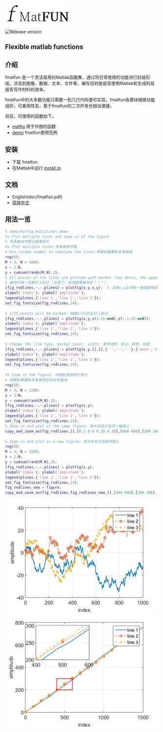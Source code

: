 ![Fmatfun logo](doc/logo/fmatfun.png)

![Release version](https://img.shields.io/badge/release-v0.1.0-blue.svg)
## Flexible matlab functions
## 介绍
fmatfun 是一个灵活易用的Matlab函数集，通过将日常使用的功能进行封装形成，涉及到图像、数据、文本、文件等，编写目的是提高使用Matlab和生成科技报告写作材料的效率。

fmatfun中的大多数功能只需要一到几行代码便可实现。fmatfun各模块根据功能组织，可重用性高，基于fmatfun的二次开发也相当便捷。

目前，可使用的函数如下。
* [matfig](matfig) 用于作图的函数
* [demo](demo) fmatfun使用范例

## 安装
* 下载 fmatfun
* 在Matlab中运行 [install.m](install.m)  
## 文档
* English(doc/fmatfun.pdf)
* [简体中文](doc/fmatfun.zh-cn.pdf)
## 用法一览
```Matlab
% demo/matfig_multilines_demo
%% Plot multiple lines and zoom in of the figure
% 多条曲线作图与图像放大
%% Plot multiple lines;多条曲线作图
% Use random number to simulate the lines;用随机数模拟多条曲线
rng(0);
M = 3; N = 1000;
x = 1:N;
y = cumsum(randn(M,N),2);
% All points of the lines are plotted with marker (too dense, the apperance will not look good !!!)
% 曲线的每一点都打上标记 (太密了，影响图像美观性！！！）
[fig_rndlines,~,~,plines] = plotfig(x,y,x,y);  % 注意x,y必须有一维维度相同
xlabel('index'); ylabel('amplitude');
legend(plines,{'line 1','line 2','line 3'});
set_fig_fontsize(fig_rndlines,14);

% 1/15 points will be marked; 抽取1/15的点打上标记
[fig_rndlines,~,~,plines] = plotfig(x,y,x(1:15:end),y(:,1:15:end)); 
xlabel('index'); ylabel('amplitude');
legend(plines,{'line 1','line 2','line 3'});
set_fig_fontsize(fig_rndlines,14);

% Change the line type, marker,color, width; 更改线型、标记、颜色、线宽
[fig_rndlines,~,~,plines] = plotfig(x,y,[],[],{'-','-','-'},{'none','o','*'},{[0.0 0.447 0.741],[0.85 0.325 0.098],[0 0 0]},{1.0});
xlabel('index'); ylabel('amplitude');
legend(plines,{'line 1','line 2','line 3'});
set_fig_fontsize(fig_rndlines,14);

%% Zoom in the figure; 对图的局部进行放大
% 用随机数模拟多条靠得比较近的曲线
rng(0);
M = 3; N = 1500;
x = 1:N;
y = cumsum(rand(M,N),2);
[fig_rndlines,~,~,plines] = plotfig(x,y);
xlabel('index'); ylabel('amplitude');
legend(plines,{'line 1','line 2','line 3'});
set_fig_fontsize(fig_rndlines,14);
% Zoom in and plot in the same figure; 放大并显示在同一幅图上
copy_and_zoom_ax(fig_rndlines,[],[0.2 0.6 0.35 0.30],[400 600],[200 300],'rectangle','-');

% Zoom in and plot in a new figure; 放大并显示在新的图上
rng(0);
M = 3; N = 1500;
x = 1:N;
y = cumsum(rand(M,N),2);
[fig_rndlines,~,~,plines] = plotfig(x,y);
xlabel('index'); ylabel('amplitude');
legend(plines,{'line 1','line 2','line 3'});
set_fig_fontsize(fig_rndlines,14);
fig_rndlines_new = figure;
copy_and_zoom_ax(fig_rndlines,fig_rndlines_new,[],[400 600],[200 300],'rectangle','-');
```
<center class="half">
<img src = "doc/demo/lines.png" width="500" />
<img src = "doc/demo/lines_zoom.png" width="500" />
</center>